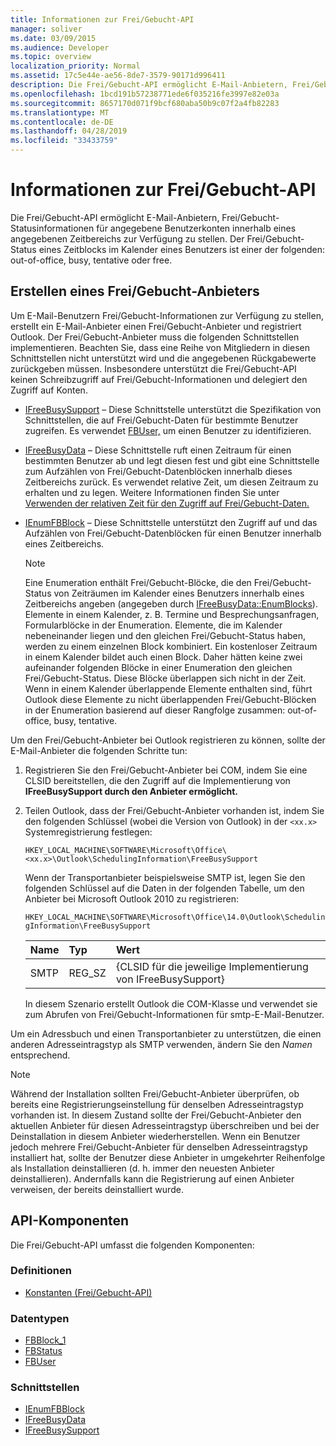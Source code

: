 ```yaml
---
title: Informationen zur Frei/Gebucht-API
manager: soliver
ms.date: 03/09/2015
ms.audience: Developer
ms.topic: overview
localization_priority: Normal
ms.assetid: 17c5e44e-ae56-8de7-3579-90171d996411
description: Die Frei/Gebucht-API ermöglicht E-Mail-Anbietern, Frei/Gebucht-Statusinformationen für angegebene Benutzerkonten innerhalb eines angegebenen Zeitbereichs zur Verfügung zu stellen.
ms.openlocfilehash: 1bcd191b57238771ede6f035216fe3997e82e03a
ms.sourcegitcommit: 8657170d071f9bcf680aba50b9c07f2a4fb82283
ms.translationtype: MT
ms.contentlocale: de-DE
ms.lasthandoff: 04/28/2019
ms.locfileid: "33433759"
---
```

# <a name="about-the-freebusy-api"></a>Informationen zur Frei/Gebucht-API

Die Frei/Gebucht-API ermöglicht E-Mail-Anbietern, Frei/Gebucht-Statusinformationen für angegebene Benutzerkonten innerhalb eines angegebenen Zeitbereichs zur Verfügung zu stellen. Der Frei/Gebucht-Status eines Zeitblocks im Kalender eines Benutzers ist einer der folgenden: out-of-office, busy, tentative oder free.
  
## <a name="create-a-freebusy-provider"></a>Erstellen eines Frei/Gebucht-Anbieters

Um E-Mail-Benutzern Frei/Gebucht-Informationen zur Verfügung zu stellen, erstellt ein E-Mail-Anbieter einen Frei/Gebucht-Anbieter und registriert Outlook. Der Frei/Gebucht-Anbieter muss die folgenden Schnittstellen implementieren. Beachten Sie, dass eine Reihe von Mitgliedern in diesen Schnittstellen nicht unterstützt wird und die angegebenen Rückgabewerte zurückgeben müssen. Insbesondere unterstützt die Frei/Gebucht-API keinen Schreibzugriff auf Frei/Gebucht-Informationen und delegiert den Zugriff auf Konten.
  
- [IFreeBusySupport](ifreebusysupport.md) – Diese Schnittstelle unterstützt die Spezifikation von Schnittstellen, die auf Frei/Gebucht-Daten für bestimmte Benutzer zugreifen. Es verwendet [FBUser,](fbuser.md) um einen Benutzer zu identifizieren. 
    
- [IFreeBusyData](ifreebusydata.md) – Diese Schnittstelle ruft einen Zeitraum für einen bestimmten Benutzer ab und legt diesen fest und gibt eine Schnittstelle zum Aufzählen von Frei/Gebucht-Datenblöcken innerhalb dieses Zeitbereichs zurück. Es verwendet relative Zeit, um diesen Zeitraum zu erhalten und zu legen. Weitere Informationen finden Sie unter [Verwenden der relativen Zeit für den Zugriff auf Frei/Gebucht-Daten.](how-to-use-relative-time-to-access-free-busy-data.md)
    
- [IEnumFBBlock](ienumfbblock.md) – Diese Schnittstelle unterstützt den Zugriff auf und das Aufzählen von Frei/Gebucht-Datenblöcken für einen Benutzer innerhalb eines Zeitbereichs. 
    
   > [!NOTE]
   > Eine Enumeration enthält Frei/Gebucht-Blöcke, die den Frei/Gebucht-Status von Zeiträumen im Kalender eines Benutzers innerhalb eines Zeitbereichs angeben (angegeben durch [IFreeBusyData::EnumBlocks](ifreebusydata-enumblocks.md)). Elemente in einem Kalender, z. B. Termine und Besprechungsanfragen, Formularblöcke in der Enumeration. Elemente, die im Kalender nebeneinander liegen und den gleichen Frei/Gebucht-Status haben, werden zu einem einzelnen Block kombiniert. Ein kostenloser Zeitraum in einem Kalender bildet auch einen Block. Daher hätten keine zwei aufeinander folgenden Blöcke in einer Enumeration den gleichen Frei/Gebucht-Status. Diese Blöcke überlappen sich nicht in der Zeit. Wenn in einem Kalender überlappende Elemente enthalten sind, führt Outlook diese Elemente zu nicht überlappenden Frei/Gebucht-Blöcken in der Enumeration basierend auf dieser Rangfolge zusammen: out-of-office, busy, tentative. 
  
Um den Frei/Gebucht-Anbieter bei Outlook registrieren zu können, sollte der E-Mail-Anbieter die folgenden Schritte tun:
  
1. Registrieren Sie den Frei/Gebucht-Anbieter bei COM, indem Sie eine CLSID bereitstellen, die den Zugriff auf die Implementierung von **IFreeBusySupport durch den Anbieter ermöglicht.** 
    
2. Teilen Outlook, dass der Frei/Gebucht-Anbieter vorhanden ist, indem Sie den folgenden Schlüssel (wobei die Version von Outlook) in der `<xx.x>` Systemregistrierung festlegen: 
    
   `HKEY_LOCAL_MACHINE\SOFTWARE\Microsoft\Office\<xx.x>\Outlook\SchedulingInformation\FreeBusySupport`
    
   Wenn der Transportanbieter beispielsweise SMTP ist, legen Sie den folgenden Schlüssel auf die Daten in der folgenden Tabelle, um den Anbieter bei Microsoft Outlook 2010 zu registrieren: 
    
   `HKEY_LOCAL_MACHINE\SOFTWARE\Microsoft\Office\14.0\Outlook\SchedulingInformation\FreeBusySupport`
    
   |Name |Typ |Wert |
   |:-----|:-----|:-----|
   |SMTP  |REG_SZ  |{CLSID für die jeweilige Implementierung von IFreeBusySupport}  |
   
   In diesem Szenario erstellt Outlook die COM-Klasse und verwendet sie zum Abrufen von Frei/Gebucht-Informationen für smtp-E-Mail-Benutzer.
    
Um ein Adressbuch und einen Transportanbieter zu unterstützen, die einen anderen Adresseintragstyp als SMTP verwenden, ändern Sie den  *Namen* entsprechend. 
  
> [!NOTE]
> Während der Installation sollten Frei/Gebucht-Anbieter überprüfen, ob bereits eine Registrierungseinstellung für denselben Adresseintragstyp vorhanden ist. In diesem Zustand sollte der Frei/Gebucht-Anbieter den aktuellen Anbieter für diesen Adresseintragstyp überschreiben und bei der Deinstallation in diesem Anbieter wiederherstellen. Wenn ein Benutzer jedoch mehrere Frei/Gebucht-Anbieter für denselben Adresseintragstyp installiert hat, sollte der Benutzer diese Anbieter in umgekehrter Reihenfolge als Installation deinstallieren (d. h. immer den neuesten Anbieter deinstallieren). Andernfalls kann die Registrierung auf einen Anbieter verweisen, der bereits deinstalliert wurde. 
  
## <a name="api-components"></a>API-Komponenten

Die Frei/Gebucht-API umfasst die folgenden Komponenten:
  
### <a name="definitions"></a>Definitionen

- [Konstanten (Frei/Gebucht-API)](constants-free-busy-api.md)
    
### <a name="data-types"></a>Datentypen

- [FBBlock_1](fbblock_1.md)
- [FBStatus](fbstatus.md)
- [FBUser](fbuser.md)
    
### <a name="interfaces"></a>Schnittstellen

- [IEnumFBBlock](ienumfbblock.md)
- [IFreeBusyData](ifreebusydata.md)
- [IFreeBusySupport](ifreebusysupport.md)
    

